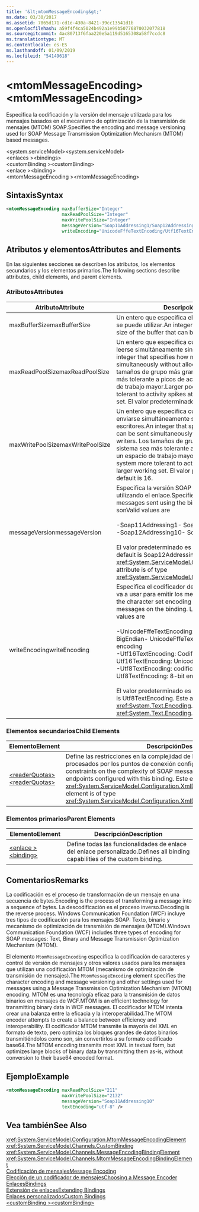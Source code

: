 ```yaml
---
title: '&lt;mtomMessageEncoding&gt;'
ms.date: 03/30/2017
ms.assetid: 7865d171-cd1e-430a-8421-39cc13541d1b
ms.openlocfilehash: a59f4f4ca5024b492a1e99b50776870032077818
ms.sourcegitcommit: 4ac80713f6faa220e5a119d5165308a58f7ccdc8
ms.translationtype: MT
ms.contentlocale: es-ES
ms.lasthandoff: 01/09/2019
ms.locfileid: "54149618"
---
```

# <a name="ltmtommessageencodinggt"></a><span data-ttu-id="215fc-102">&lt;mtomMessageEncoding&gt;</span><span class="sxs-lookup"><span data-stu-id="215fc-102">&lt;mtomMessageEncoding&gt;</span></span>
<span data-ttu-id="215fc-103">Especifica la codificación y la versión del mensaje utilizada para los mensajes basados en el mecanismo de optimización de la transmisión de mensajes (MTOM) SOAP.</span><span class="sxs-lookup"><span data-stu-id="215fc-103">Specifies the encoding and message versioning used for SOAP Message Transmission Optimization Mechanism (MTOM) based messages.</span></span>  
  
 <span data-ttu-id="215fc-104">\<system.serviceModel></span><span class="sxs-lookup"><span data-stu-id="215fc-104">\<system.serviceModel></span></span>  
<span data-ttu-id="215fc-105">\<enlaces ></span><span class="sxs-lookup"><span data-stu-id="215fc-105">\<bindings></span></span>  
<span data-ttu-id="215fc-106">\<customBinding ></span><span class="sxs-lookup"><span data-stu-id="215fc-106">\<customBinding></span></span>  
<span data-ttu-id="215fc-107">\<enlace ></span><span class="sxs-lookup"><span data-stu-id="215fc-107">\<binding></span></span>  
<span data-ttu-id="215fc-108">\<mtomMessageEncoding ></span><span class="sxs-lookup"><span data-stu-id="215fc-108">\<mtomMessageEncoding></span></span>  
  
## <a name="syntax"></a><span data-ttu-id="215fc-109">Sintaxis</span><span class="sxs-lookup"><span data-stu-id="215fc-109">Syntax</span></span>  
  
```xml  
<mtomMessageEncoding maxBufferSize="Integer"
                     maxReadPoolSize="Integer"
                     maxWritePoolSize="Integer"
                     messageVersion="Soap11Addressing1/Soap12Addressing10"
                     writeEncoding="UnicodeFffeTextEncoding/Utf16TextEncoding/Utf8TextEncoding" />
```  
  
## <a name="attributes-and-elements"></a><span data-ttu-id="215fc-110">Atributos y elementos</span><span class="sxs-lookup"><span data-stu-id="215fc-110">Attributes and Elements</span></span>  
 <span data-ttu-id="215fc-111">En las siguientes secciones se describen los atributos, los elementos secundarios y los elementos primarios.</span><span class="sxs-lookup"><span data-stu-id="215fc-111">The following sections describe attributes, child elements, and parent elements.</span></span>  
  
### <a name="attributes"></a><span data-ttu-id="215fc-112">Atributos</span><span class="sxs-lookup"><span data-stu-id="215fc-112">Attributes</span></span>  
  
|<span data-ttu-id="215fc-113">Atributo</span><span class="sxs-lookup"><span data-stu-id="215fc-113">Attribute</span></span>|<span data-ttu-id="215fc-114">Descripción</span><span class="sxs-lookup"><span data-stu-id="215fc-114">Description</span></span>|  
|---------------|-----------------|  
|<span data-ttu-id="215fc-115">maxBufferSize</span><span class="sxs-lookup"><span data-stu-id="215fc-115">maxBufferSize</span></span>|<span data-ttu-id="215fc-116">Un entero que especifica el tamaño máximo del búfer que se puede utilizar.</span><span class="sxs-lookup"><span data-stu-id="215fc-116">An integer that specifies the maximum size of the buffer that can be used.</span></span>|  
|<span data-ttu-id="215fc-117">maxReadPoolSize</span><span class="sxs-lookup"><span data-stu-id="215fc-117">maxReadPoolSize</span></span>|<span data-ttu-id="215fc-118">Un entero que especifica cuántos mensajes pueden leerse simultáneamente sin asignar nuevos lectores.</span><span class="sxs-lookup"><span data-stu-id="215fc-118">An integer that specifies how many messages can be read simultaneously without allocating new readers.</span></span> <span data-ttu-id="215fc-119">Los tamaños de grupo más grandes hacen que el sistema sea más tolerante a picos de actividad a costa de un espacio de trabajo mayor.</span><span class="sxs-lookup"><span data-stu-id="215fc-119">Larger pool sizes make the system more tolerant to activity spikes at the cost of a larger working set.</span></span> <span data-ttu-id="215fc-120">El valor predeterminado es 64.</span><span class="sxs-lookup"><span data-stu-id="215fc-120">The default is 64.</span></span>|  
|<span data-ttu-id="215fc-121">maxWritePoolSize</span><span class="sxs-lookup"><span data-stu-id="215fc-121">maxWritePoolSize</span></span>|<span data-ttu-id="215fc-122">Un entero que especifica cuántos mensajes pueden enviarse simultáneamente sin asignar nuevos escritores.</span><span class="sxs-lookup"><span data-stu-id="215fc-122">An integer that specifies how many messages can be sent simultaneously without allocating new writers.</span></span> <span data-ttu-id="215fc-123">Los tamaños de grupo más grandes hacen que el sistema sea más tolerante a picos de actividad a costa de un espacio de trabajo mayor.</span><span class="sxs-lookup"><span data-stu-id="215fc-123">Larger pool sizes make the system more tolerant to activity spikes at the cost of a larger working set.</span></span> <span data-ttu-id="215fc-124">El valor predeterminado es 16.</span><span class="sxs-lookup"><span data-stu-id="215fc-124">The default is 16.</span></span>|  
|<span data-ttu-id="215fc-125">messageVersion</span><span class="sxs-lookup"><span data-stu-id="215fc-125">messageVersion</span></span>|<span data-ttu-id="215fc-126">Especifica la versión SOAP de los mensajes enviados utilizando el enlace.</span><span class="sxs-lookup"><span data-stu-id="215fc-126">Specifies the SOAP version of the messages sent using the binding.</span></span> <span data-ttu-id="215fc-127">Los valores válidos son</span><span class="sxs-lookup"><span data-stu-id="215fc-127">Valid values are</span></span><br /><br /> <span data-ttu-id="215fc-128">-Soap11Addressing1</span><span class="sxs-lookup"><span data-stu-id="215fc-128">-   Soap11Addressing1</span></span><br /><span data-ttu-id="215fc-129">-Soap12Addressing10</span><span class="sxs-lookup"><span data-stu-id="215fc-129">-   Soap12Addressing10</span></span><br /><br /> <span data-ttu-id="215fc-130">El valor predeterminado es Soap12Addressing10.</span><span class="sxs-lookup"><span data-stu-id="215fc-130">The default is Soap12Addressing10.</span></span> <span data-ttu-id="215fc-131">Este atributo es del tipo <xref:System.ServiceModel.Channels.MessageVersion>.</span><span class="sxs-lookup"><span data-stu-id="215fc-131">This attribute is of type <xref:System.ServiceModel.Channels.MessageVersion>.</span></span>|  
|<span data-ttu-id="215fc-132">writeEncoding</span><span class="sxs-lookup"><span data-stu-id="215fc-132">writeEncoding</span></span>|<span data-ttu-id="215fc-133">Especifica el codificador del juego de caracteres que se va a usar para emitir los mensajes en el enlace.</span><span class="sxs-lookup"><span data-stu-id="215fc-133">Specifies the character set encoding to be used for emitting messages on the binding.</span></span> <span data-ttu-id="215fc-134">Los valores válidos son</span><span class="sxs-lookup"><span data-stu-id="215fc-134">Valid values are</span></span><br /><br /> <span data-ttu-id="215fc-135">-UnicodeFffeTextEncoding: Codificación Unicode BigEndian</span><span class="sxs-lookup"><span data-stu-id="215fc-135">-   UnicodeFffeTextEncoding: Unicode BigEndian encoding</span></span><br /><span data-ttu-id="215fc-136">-Utf16TextEncoding: Codificación Unicode</span><span class="sxs-lookup"><span data-stu-id="215fc-136">-   Utf16TextEncoding: Unicode encoding</span></span><br /><span data-ttu-id="215fc-137">-Utf8TextEncoding: codificación de 8 bits</span><span class="sxs-lookup"><span data-stu-id="215fc-137">-   Utf8TextEncoding: 8-bit encoding</span></span><br /><br /> <span data-ttu-id="215fc-138">El valor predeterminado es Utf8TextEncoding.</span><span class="sxs-lookup"><span data-stu-id="215fc-138">The default is Utf8TextEncoding.</span></span> <span data-ttu-id="215fc-139">Este atributo es del tipo <xref:System.Text.Encoding>.</span><span class="sxs-lookup"><span data-stu-id="215fc-139">This attribute is of type <xref:System.Text.Encoding>.</span></span>|  
  
### <a name="child-elements"></a><span data-ttu-id="215fc-140">Elementos secundarios</span><span class="sxs-lookup"><span data-stu-id="215fc-140">Child Elements</span></span>  
  
|<span data-ttu-id="215fc-141">Elemento</span><span class="sxs-lookup"><span data-stu-id="215fc-141">Element</span></span>|<span data-ttu-id="215fc-142">Descripción</span><span class="sxs-lookup"><span data-stu-id="215fc-142">Description</span></span>|  
|-------------|-----------------|  
|[<span data-ttu-id="215fc-143">\<readerQuotas></span><span class="sxs-lookup"><span data-stu-id="215fc-143">\<readerQuotas></span></span>](https://msdn.microsoft.com/library/3e5e42ff-cef8-478f-bf14-034449239bfd)|<span data-ttu-id="215fc-144">Define las restricciones en la complejidad de los mensajes SOAP que pueden ser procesados por los puntos de conexión configurados con este enlace.</span><span class="sxs-lookup"><span data-stu-id="215fc-144">Defines the constraints on the complexity of SOAP messages that can be processed by endpoints configured with this binding.</span></span> <span data-ttu-id="215fc-145">Este elemento es del tipo <xref:System.ServiceModel.Configuration.XmlDictionaryReaderQuotasElement>.</span><span class="sxs-lookup"><span data-stu-id="215fc-145">This element is of type <xref:System.ServiceModel.Configuration.XmlDictionaryReaderQuotasElement>.</span></span>|  
  
### <a name="parent-elements"></a><span data-ttu-id="215fc-146">Elementos primarios</span><span class="sxs-lookup"><span data-stu-id="215fc-146">Parent Elements</span></span>  
  
|<span data-ttu-id="215fc-147">Elemento</span><span class="sxs-lookup"><span data-stu-id="215fc-147">Element</span></span>|<span data-ttu-id="215fc-148">Descripción</span><span class="sxs-lookup"><span data-stu-id="215fc-148">Description</span></span>|  
|-------------|-----------------|  
|[<span data-ttu-id="215fc-149">\<enlace ></span><span class="sxs-lookup"><span data-stu-id="215fc-149">\<binding></span></span>](../../../../../docs/framework/misc/binding.md)|<span data-ttu-id="215fc-150">Define todas las funcionalidades de enlace del enlace personalizado.</span><span class="sxs-lookup"><span data-stu-id="215fc-150">Defines all binding capabilities of the custom binding.</span></span>|  
  
## <a name="remarks"></a><span data-ttu-id="215fc-151">Comentarios</span><span class="sxs-lookup"><span data-stu-id="215fc-151">Remarks</span></span>  
 <span data-ttu-id="215fc-152">La codificación es el proceso de transformación de un mensaje en una secuencia de bytes.</span><span class="sxs-lookup"><span data-stu-id="215fc-152">Encoding is the process of transforming a message into a sequence of bytes.</span></span> <span data-ttu-id="215fc-153">La descodificación es el proceso inverso.</span><span class="sxs-lookup"><span data-stu-id="215fc-153">Decoding is the reverse process.</span></span> <span data-ttu-id="215fc-154">Windows Communication Foundation (WCF) incluye tres tipos de codificación para los mensajes SOAP: Texto, binario y mecanismo de optimización de transmisión de mensajes (MTOM).</span><span class="sxs-lookup"><span data-stu-id="215fc-154">Windows Communication Foundation (WCF) includes three types of encoding for SOAP messages: Text, Binary and Message Transmission Optimization Mechanism (MTOM).</span></span>  
  
 <span data-ttu-id="215fc-155">El elemento `MtomMessageEncoding` especifica la codificación de caracteres y control de versión de mensajes y otros valores usados para los mensajes que utilizan una codificación MTOM (mecanismo de optimización de transmisión de mensajes).</span><span class="sxs-lookup"><span data-stu-id="215fc-155">The `MtomMessageEncoding` element specifies the character encoding and message versioning and other settings used for messages using a Message Transmission Optimization Mechanism (MTOM) encoding.</span></span> <span data-ttu-id="215fc-156">MTOM es una tecnología eficaz para la transmisión de datos binarios en mensajes de WCF.</span><span class="sxs-lookup"><span data-stu-id="215fc-156">MTOM is an efficient technology for transmitting binary data in WCF messages.</span></span> <span data-ttu-id="215fc-157">El codificador MTOM intenta crear una balanza entre la eficacia y la interoperabilidad.</span><span class="sxs-lookup"><span data-stu-id="215fc-157">The MTOM encoder attempts to create a balance between efficiency and interoperability.</span></span> <span data-ttu-id="215fc-158">El codificador MTOM transmite la mayoría del XML en formato de texto, pero optimiza los bloques grandes de datos binarios transmitiéndolos como son, sin convertirlos a su formato codificado base64.</span><span class="sxs-lookup"><span data-stu-id="215fc-158">The MTOM encoding transmits most XML in textual form, but optimizes large blocks of binary data by transmitting them as-is, without conversion to their base64 encoded format.</span></span>  
  
## <a name="example"></a><span data-ttu-id="215fc-159">Ejemplo</span><span class="sxs-lookup"><span data-stu-id="215fc-159">Example</span></span>  
  
```xml  
<mtomMessageEncoding maxReadPoolSize="211"
                     maxWritePoolSize="2132"
                     messageVersion="Soap11Addressing10"
                     textEncoding="utf-8" />
```  
  
## <a name="see-also"></a><span data-ttu-id="215fc-160">Vea también</span><span class="sxs-lookup"><span data-stu-id="215fc-160">See Also</span></span>  
 <xref:System.ServiceModel.Configuration.MtomMessageEncodingElement>  
 <xref:System.ServiceModel.Channels.CustomBinding>  
 <xref:System.ServiceModel.Channels.MessageEncodingBindingElement>  
 <xref:System.ServiceModel.Channels.MtomMessageEncodingBindingElement>  
 [<span data-ttu-id="215fc-161">Codificación de mensajes</span><span class="sxs-lookup"><span data-stu-id="215fc-161">Message Encoding</span></span>](../../../../../docs/framework/configure-apps/file-schema/wcf/message-encoding.md)  
 [<span data-ttu-id="215fc-162">Elección de un codificador de mensajes</span><span class="sxs-lookup"><span data-stu-id="215fc-162">Choosing a Message Encoder</span></span>](../../../../../docs/framework/wcf/feature-details/choosing-a-message-encoder.md)  
 [<span data-ttu-id="215fc-163">Enlaces</span><span class="sxs-lookup"><span data-stu-id="215fc-163">Bindings</span></span>](../../../../../docs/framework/wcf/bindings.md)  
 [<span data-ttu-id="215fc-164">Extensión de enlaces</span><span class="sxs-lookup"><span data-stu-id="215fc-164">Extending Bindings</span></span>](../../../../../docs/framework/wcf/extending/extending-bindings.md)  
 [<span data-ttu-id="215fc-165">Enlaces personalizados</span><span class="sxs-lookup"><span data-stu-id="215fc-165">Custom Bindings</span></span>](../../../../../docs/framework/wcf/extending/custom-bindings.md)  
 [<span data-ttu-id="215fc-166">\<customBinding ></span><span class="sxs-lookup"><span data-stu-id="215fc-166">\<customBinding></span></span>](../../../../../docs/framework/configure-apps/file-schema/wcf/custombinding.md)
